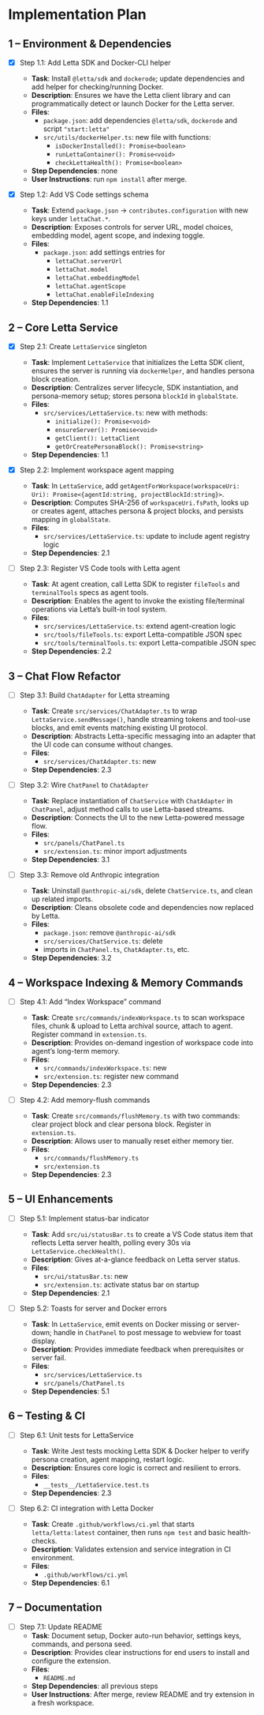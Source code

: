 # Implementation Plan

## 1 – Environment & Dependencies
- [x] Step 1.1: Add Letta SDK and Docker-CLI helper  
  - **Task**: Install `@letta/sdk` and `dockerode`; update dependencies and add helper for checking/running Docker.  
  - **Description**: Ensures we have the Letta client library and can programmatically detect or launch Docker for the Letta server.  
  - **Files**:  
    - `package.json`: add dependencies `@letta/sdk`, `dockerode` and script `"start:letta"`  
    - `src/utils/dockerHelper.ts`: new file with functions:  
      - `isDockerInstalled(): Promise<boolean>`  
      - `runLettaContainer(): Promise<void>`  
      - `checkLettaHealth(): Promise<boolean>`  
  - **Step Dependencies**: none  
  - **User Instructions**: run `npm install` after merge.

- [x] Step 1.2: Add VS Code settings schema  
  - **Task**: Extend `package.json` → `contributes.configuration` with new keys under `lettaChat.*`.  
  - **Description**: Exposes controls for server URL, model choices, embedding model, agent scope, and indexing toggle.  
  - **Files**:  
    - `package.json`: add settings entries for  
      - `lettaChat.serverUrl`  
      - `lettaChat.model`  
      - `lettaChat.embeddingModel`  
      - `lettaChat.agentScope`  
      - `lettaChat.enableFileIndexing`  
  - **Step Dependencies**: 1.1

## 2 – Core Letta Service
- [x] Step 2.1: Create `LettaService` singleton  
  - **Task**: Implement `LettaService` that initializes the Letta SDK client, ensures the server is running via `dockerHelper`, and handles persona block creation.  
  - **Description**: Centralizes server lifecycle, SDK instantiation, and persona-memory setup; stores persona `blockId` in `globalState`.  
  - **Files**:  
    - `src/services/LettaService.ts`: new with methods:  
      - `initialize(): Promise<void>`  
      - `ensureServer(): Promise<void>`  
      - `getClient(): LettaClient`  
      - `getOrCreatePersonaBlock(): Promise<string>`  
  - **Step Dependencies**: 1.1

- [x] Step 2.2: Implement workspace agent mapping  
  - **Task**: In `LettaService`, add `getAgentForWorkspace(workspaceUri: Uri): Promise<{agentId:string, projectBlockId:string}>`.  
  - **Description**: Computes SHA-256 of `workspaceUri.fsPath`, looks up or creates agent, attaches persona & project blocks, and persists mapping in `globalState`.  
  - **Files**:  
    - `src/services/LettaService.ts`: update to include agent registry logic  
  - **Step Dependencies**: 2.1

- [ ] Step 2.3: Register VS Code tools with Letta agent  
  - **Task**: At agent creation, call Letta SDK to register `fileTools` and `terminalTools` specs as agent tools.  
  - **Description**: Enables the agent to invoke the existing file/terminal operations via Letta’s built-in tool system.  
  - **Files**:  
    - `src/services/LettaService.ts`: extend agent-creation logic  
    - `src/tools/fileTools.ts`: export Letta-compatible JSON spec  
    - `src/tools/terminalTools.ts`: export Letta-compatible JSON spec  
  - **Step Dependencies**: 2.2

## 3 – Chat Flow Refactor
- [ ] Step 3.1: Build `ChatAdapter` for Letta streaming  
  - **Task**: Create `src/services/ChatAdapter.ts` to wrap `LettaService.sendMessage()`, handle streaming tokens and tool-use blocks, and emit events matching existing UI protocol.  
  - **Description**: Abstracts Letta-specific messaging into an adapter that the UI code can consume without changes.  
  - **Files**:  
    - `src/services/ChatAdapter.ts`: new  
  - **Step Dependencies**: 2.3

- [ ] Step 3.2: Wire `ChatPanel` to `ChatAdapter`  
  - **Task**: Replace instantiation of `ChatService` with `ChatAdapter` in `ChatPanel`, adjust method calls to use Letta-based streams.  
  - **Description**: Connects the UI to the new Letta-powered message flow.  
  - **Files**:  
    - `src/panels/ChatPanel.ts`  
    - `src/extension.ts`: minor import adjustments  
  - **Step Dependencies**: 3.1

- [ ] Step 3.3: Remove old Anthropic integration  
  - **Task**: Uninstall `@anthropic-ai/sdk`, delete `ChatService.ts`, and clean up related imports.  
  - **Description**: Cleans obsolete code and dependencies now replaced by Letta.  
  - **Files**:  
    - `package.json`: remove `@anthropic-ai/sdk`  
    - `src/services/ChatService.ts`: delete  
    - imports in `ChatPanel.ts`, `ChatAdapter.ts`, etc.  
  - **Step Dependencies**: 3.2

## 4 – Workspace Indexing & Memory Commands
- [ ] Step 4.1: Add “Index Workspace” command  
  - **Task**: Create `src/commands/indexWorkspace.ts` to scan workspace files, chunk & upload to Letta archival source, attach to agent. Register command in `extension.ts`.  
  - **Description**: Provides on-demand ingestion of workspace code into agent’s long-term memory.  
  - **Files**:  
    - `src/commands/indexWorkspace.ts`: new  
    - `src/extension.ts`: register new command  
  - **Step Dependencies**: 2.3

- [ ] Step 4.2: Add memory-flush commands  
  - **Task**: Create `src/commands/flushMemory.ts` with two commands: clear project block and clear persona block. Register in `extension.ts`.  
  - **Description**: Allows user to manually reset either memory tier.  
  - **Files**:  
    - `src/commands/flushMemory.ts`  
    - `src/extension.ts`  
  - **Step Dependencies**: 2.3

## 5 – UI Enhancements
- [ ] Step 5.1: Implement status-bar indicator  
  - **Task**: Add `src/ui/statusBar.ts` to create a VS Code status item that reflects Letta server health, polling every 30s via `LettaService.checkHealth()`.  
  - **Description**: Gives at-a-glance feedback on Letta server status.  
  - **Files**:  
    - `src/ui/statusBar.ts`: new  
    - `src/extension.ts`: activate status bar on startup  
  - **Step Dependencies**: 2.1

- [ ] Step 5.2: Toasts for server and Docker errors  
  - **Task**: In `LettaService`, emit events on Docker missing or server-down; handle in `ChatPanel` to post message to webview for toast display.  
  - **Description**: Provides immediate feedback when prerequisites or server fail.  
  - **Files**:  
    - `src/services/LettaService.ts`  
    - `src/panels/ChatPanel.ts`  
  - **Step Dependencies**: 5.1

## 6 – Testing & CI
- [ ] Step 6.1: Unit tests for LettaService  
  - **Task**: Write Jest tests mocking Letta SDK & Docker helper to verify persona creation, agent mapping, restart logic.  
  - **Description**: Ensures core logic is correct and resilient to errors.  
  - **Files**:  
    - `__tests__/LettaService.test.ts`  
  - **Step Dependencies**: 2.3

- [ ] Step 6.2: CI integration with Letta Docker  
  - **Task**: Create `.github/workflows/ci.yml` that starts `letta/letta:latest` container, then runs `npm test` and basic health-checks.  
  - **Description**: Validates extension and service integration in CI environment.  
  - **Files**:  
    - `.github/workflows/ci.yml`  
  - **Step Dependencies**: 6.1

## 7 – Documentation
- [ ] Step 7.1: Update README  
  - **Task**: Document setup, Docker auto-run behavior, settings keys, commands, and persona seed.  
  - **Description**: Provides clear instructions for end users to install and configure the extension.  
  - **Files**:  
    - `README.md`  
  - **Step Dependencies**: all previous steps  
  - **User Instructions**: After merge, review README and try extension in a fresh workspace.

